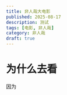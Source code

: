 ```yaml
---
title: 非人哉大电影
published: 2025-08-17
description: 测试
tags: [电影, 非人哉]
category: 非人哉
draft: true
---
```

# 为什么去看
因为